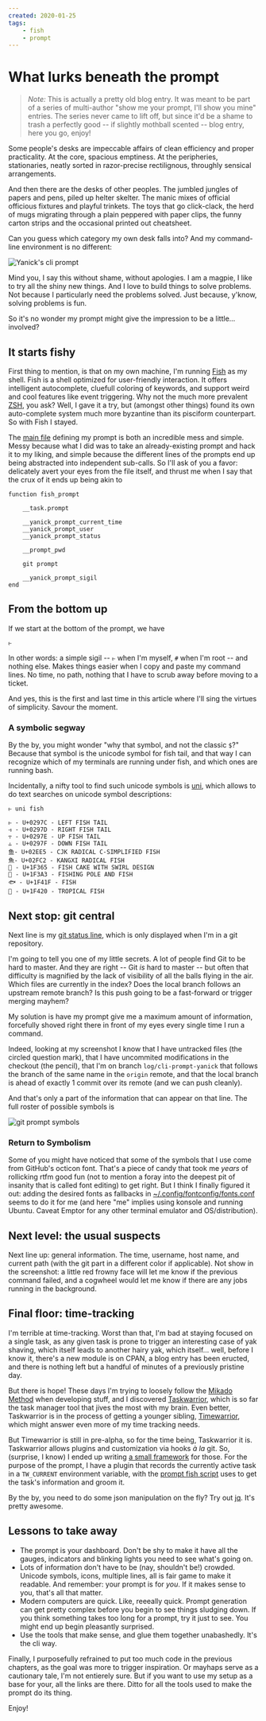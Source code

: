```yaml
---
created: 2020-01-25
tags: 
    - fish 
    - prompt
---
```


# What lurks beneath the prompt

> *Note:* This is actually a pretty old blog entry. It was meant to be part of a series of multi-author "show me your prompt, I'll show you mine" entries. The series never came to lift off, but since it'd be a shame to trash a perfectly good -- if slightly mothball scented -- blog entry, here you go, enjoy!


Some people's desks are impeccable affairs of clean efficiency and proper
practicality. At the core, spacious emptiness. At the peripheries, stationaries,
neatly sorted in razor-precise rectilignous, throughly sensical arrangements.

And then there are the desks of other peoples. The jumbled jungles of papers
and pens, piled up helter skelter. The manic mixes of official officious fixtures
and playful trinkets. The toys that go click-clack, the herd of mugs migrating
through a plain peppered with paper clips, the funny carton strips and the
occasional printed out cheatsheet.

Can you guess which category my own desk falls into?
And my command-line environment is no different:

<img src="./cli-yanick-1.png" alt="Yanick's cli prompt" />

Mind you, I say this without shame, without apologies.
I am a magpie, I like to try all the shiny new things. And I love to build
things to solve problems. Not because I particularly need  the problems
solved. Just because, y'know, solving problems is fun.

So it's no wonder my prompt might give the impression to be a little...
involved?


## It starts fishy

First thing to mention, is that on my own machine, I'm 
running [Fish](https://fishshell.com) as my shell. Fish is a shell 
optimized for user-friendly interaction. It offers intelligent autocomplete,
cluefull coloring of keywords, and support weird and cool features like event
triggering. Why not the much more prevalent [ZSH](http://www.zsh.org/), you ask? Well, I
gave it a try, but (amongst other things) found its own auto-complete
system much more byzantine than its pisciform
counterpart. So with Fish I stayed.

The [main
file](https://github.com/yanick/environment/blob/master/fish/functions/fish_prompt.fish)
defining my prompt is both an incredible mess and simple. Messy because what I
did was to take an already-existing prompt and hack it to my liking, and
simple because the different lines of the prompts end up being abstracted into
independent sub-calls. So I'll ask of you a favor: delicately avert your eyes
from the file itself, and thrust me when I say that the crux of it ends up
being akin to

    function fish_prompt

        __task.prompt

        __yanick_prompt_current_time
        __yanick_prompt_user
        __yanick_prompt_status

        __prompt_pwd
        
        git prompt

        __yanick_prompt_sigil
    end


## From the bottom up

If we start at the bottom of the prompt, we have

    ⥼

In other words: a simple sigil -- `⥼` when I'm myself, `#` when I'm root
-- and nothing else. Makes things easier when I copy and paste my command
lines. No time, no path, nothing that I have to scrub away before moving to a
ticket. 

And yes, this is the first and last time in this article where I'll sing the
virtues of simplicity. Savour the moment.

### A symbolic segway

By the by, you might wonder "why that symbol, and not the classic `$`?"
Because that symbol is the unicode symbol for fish tail, and that way I can
recognize which of my terminals are running under fish, and which ones are
running bash. 

Incidentally, a nifty tool to find such unicode symbols is [uni](https://metacpan.org/release/App-Uni), which
allows to do text searches on unicode symbol descriptions:

    ⥼ uni fish

    ⥼ - U+0297C - LEFT FISH TAIL
    ⥽ - U+0297D - RIGHT FISH TAIL
    ⥾ - U+0297E - UP FISH TAIL
    ⥿ - U+0297F - DOWN FISH TAIL
    ⻥- U+02EE5 - CJK RADICAL C-SIMPLIFIED FISH
    ⿂- U+02FC2 - KANGXI RADICAL FISH
    🍥 - U+1F365 - FISH CAKE WITH SWIRL DESIGN
    🎣 - U+1F3A3 - FISHING POLE AND FISH
    🐟 - U+1F41F - FISH
    🐠 - U+1F420 - TROPICAL FISH

## Next stop: git central

Next line is my [git status
line](https://github.com/yanick/environment/blob/master/bin/git-prompt), 
which is only displayed when I'm in a
git repository. 

I'm going to tell you one of my little secrets. A lot of
people find Git to be hard to master. And they are right --
Git *is* hard to master -- but often that difficulty is magnified by the lack of
visibility of all the balls flying in the air. Which files are currently in
the index? Does the local branch follows an upstream remote branch? Is this
push going to be a fast-forward or trigger merging mayhem?

My solution is have my prompt give me a maximum amount of information,
forcefully shoved right
there in front of my eyes every single time I run a command.

Indeed, looking at my screenshot I know that I have untracked files 
(the circled question mark), that I have uncommited modifications in 
the checkout (the pencil), that I'm on branch `log/cli-prompt-yanick` that
follows the branch of the same name in the `origin` remote, and that the
local branch is ahead of exactly 1 commit over its remote (and we can push
cleanly).

And that's only a part of the information that can appear on that line. The
full roster of possible symbols is

<img src="./cli-yanick-2.png" alt="git prompt symbols" />

### Return to Symbolism

Some of you might have noticed that some of the symbols that I use come from
GitHub's octicon font. That's a piece of candy that took me *years* of
rollicking rtfm good fun (not to mention a foray into the deepest pit of insanity that is
called font editing) to get
right. But I think I finally figured it out: adding the desired 
fonts as fallbacks in
[~/.config/fontconfig/fonts.conf](https://github.com/yanick/environment/blob/master/fonts/fontconfig/fonts.conf)
seems to do it for me (and
here "me" implies using konsole and running Ubuntu. Caveat Emptor for any other
terminal emulator and OS/distribution).

## Next level: the usual suspects

Next line up: general information. The time, username, host name, and 
current path (with the git part in a different color if applicable). Not show
in the screenshot: a little red frowny face will let me know if the previous
command failed, and a cogwheel would let me know if there are any jobs running
in the background.

## Final floor: time-tracking

I'm terrible at time-tracking. Worst than that, I'm bad at staying focused on
a single task, as any given task is prone to trigger an interesting case of
yak shaving, which itself leads to another hairy yak, which itself... well,
before I know it, there's a new module is on CPAN, a blog entry has been
eructed, and there is nothing left but a handful of minutes of a previously
pristine day.

But there is hope! These days I'm trying to loosely follow the 
[Mikado Method](https://mikadomethod.wordpress.com/) when developing stuff,
and I discovered [Taskwarrior](http://taskwarrior.org/),
which is so far the task manager tool that jives the most with my brain. 
Even better, Taskwarrior is in the process of getting a younger sibling,
[Timewarrior](https://git.tasktools.org/projects/TM/repos/timew/browse), which might answer even more of my time tracking needs.

But Timewarrior is still in pre-alpha, so for the time being, Taskwarrior it is.
Taskwarrior allows plugins and customization  via hooks *à la* git. So,
(surprise, I know) I ended up writing [a small framework](http://techblog.babyl.ca/entry/taskwarrior)
for those. For the purpose of the prompt, I have a plugin that records the currently
active task in a `TW_CURRENT` environment variable, with the [prompt fish script](https://github.com/yanick/environment/blob/master/fish/functions/__task.prompt.fish)
uses to get the task's information and groom it. 

By the by, you need to do some json manipulation on the fly? Try out
[jq](https://stedolan.github.io/jq/). It's pretty awesome.

## Lessons to take away

* The prompt is your dashboard. Don't be shy to make it have all the gauges, indicators and blinking lights you need to see what's going on.
* Lots of information don't have to be (nay, shouldn't be!) crowded. Unicode symbols, icons, multiple lines, all is fair game to make it readable. And remember: your prompt is for *you*. If it makes sense to you, that's all that matter.
* Modern computers are quick. Like, reeeally quick. Prompt generation can get pretty complex before you begin to see things sludging down. If you think something takes too long for a prompt, try it just to see. You might end up begin pleasantly surprised.
* Use the tools that make sense, and glue them together unabashedly. It's the cli way.

Finally, I purposefully refrained to put too much code in the previous chapters, 
as the goal was more to trigger inspiration. Or mayhaps serve as a cautionary
tale, I'm not entierely sure.  But
if you want to use my setup as a base for your, all the links are there. 
Ditto for all the tools used to make the prompt do its thing. 

Enjoy!




